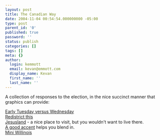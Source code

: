 ```yaml
---
layout: post
title: The Canadian Way
date: 2004-11-04 00:54:54.000000000 -05:00
type: post
parent_id: '0'
published: true
password: ''
status: publish
categories: []
tags: []
meta: {}
author:
  login: kemmott
  email: kevan@emmott.com
  display_name: Kevan
  first_name: ''
  last_name: ''
---
```

<p>A collection of responses to the election, in the nice succinct manner that graphics can provide:</p>
<p><a href="http://www.boingboing.net/images/vote-vomit_lg.JPG">Early Tuesday versus Wednesday</a><br />
<a href="http://www.informedpublic.com/redistrict.jpg">Redistrict this</a><br />
<a href="http://house.style.net/usa.jpg">Jesusland</a> - a nice place to visit, but you wouldn't want to live there.<br />
<a href="http://mat.rubberfeet.org/stuff/canadianaccentsfordummies.jpg">A good accent</a> helps you blend in.<br />
<a href="http://mena.typepad.com/dollarshort/2004/11/canada_20.html">Mini Willinois</a></p>
